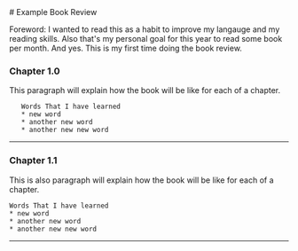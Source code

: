  <link href="styles.css" rel="stylesheet"></link>
# Example Book Review

Foreword: I wanted to read this as a habit to improve my langauge and my reading skills. Also that's my personal goal for this year to read some book per month. 
And yes. This is my first time doing the book review. 

### Chapter 1.0

This paragraph will explain how the book will be like for each of a chapter. 

       Words That I have learned
       * new word
       * another new word 
       * another new new word

---

### Chapter 1.1

This is also paragraph will explain how the book will be like for each of a chapter.

    Words That I have learned
    * new word
    * another new word
    * another new new word

---
